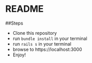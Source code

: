 # README

##Steps
* Clone this repository
* run `bundle install` in your terminal
* run `rails s` in your terminal
* browse to https://localhost:3000
* Enjoy!
